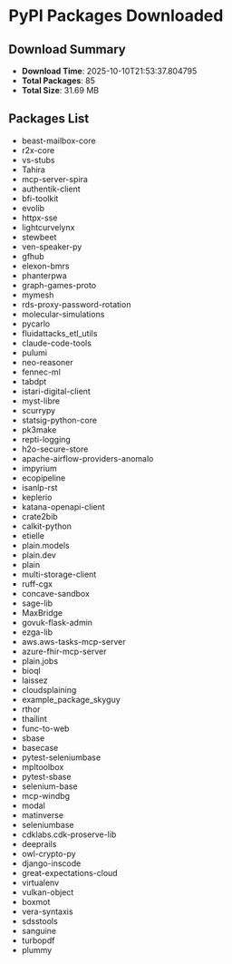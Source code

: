 # PyPI Packages Downloaded

## Download Summary
- **Download Time**: 2025-10-10T21:53:37.804795
- **Total Packages**: 85
- **Total Size**: 31.69 MB

## Packages List
- beast-mailbox-core
- r2x-core
- vs-stubs
- Tahira
- mcp-server-spira
- authentik-client
- bfi-toolkit
- evolib
- httpx-sse
- lightcurvelynx
- stewbeet
- ven-speaker-py
- gfhub
- elexon-bmrs
- phanterpwa
- graph-games-proto
- mymesh
- rds-proxy-password-rotation
- molecular-simulations
- pycarlo
- fluidattacks_etl_utils
- claude-code-tools
- pulumi
- neo-reasoner
- fennec-ml
- tabdpt
- istari-digital-client
- myst-libre
- scurrypy
- statsig-python-core
- pk3make
- repti-logging
- h2o-secure-store
- apache-airflow-providers-anomalo
- impyrium
- ecopipeline
- isanlp-rst
- keplerio
- katana-openapi-client
- crate2bib
- calkit-python
- etielle
- plain.models
- plain.dev
- plain
- multi-storage-client
- ruff-cgx
- concave-sandbox
- sage-lib
- MaxBridge
- govuk-flask-admin
- ezga-lib
- aws.aws-tasks-mcp-server
- azure-fhir-mcp-server
- plain.jobs
- bioql
- laissez
- cloudsplaining
- example_package_skyguy
- rthor
- thailint
- func-to-web
- sbase
- basecase
- pytest-seleniumbase
- mpltoolbox
- pytest-sbase
- selenium-base
- mcp-windbg
- modal
- matinverse
- seleniumbase
- cdklabs.cdk-proserve-lib
- deeprails
- owl-crypto-py
- django-inscode
- great-expectations-cloud
- virtualenv
- vulkan-object
- boxmot
- vera-syntaxis
- sdsstools
- sanguine
- turbopdf
- plummy
